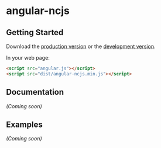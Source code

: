 # angular-ncjs



## Getting Started

Download the [production version][min] or the [development version][max].

[min]: https://raw.github.com/TomNeyland/jquery-angular-ncjs/master/dist/angular-angular-ncjs.min.js
[max]: https://raw.github.com/TomNeyland/jquery-angular-ncjs/master/dist/angular-angular-ncjs.js

In your web page:

```html
<script src="angular.js"></script>
<script src="dist/angular-ncjs.min.js"></script>
```

## Documentation
_(Coming soon)_

## Examples
_(Coming soon)_

